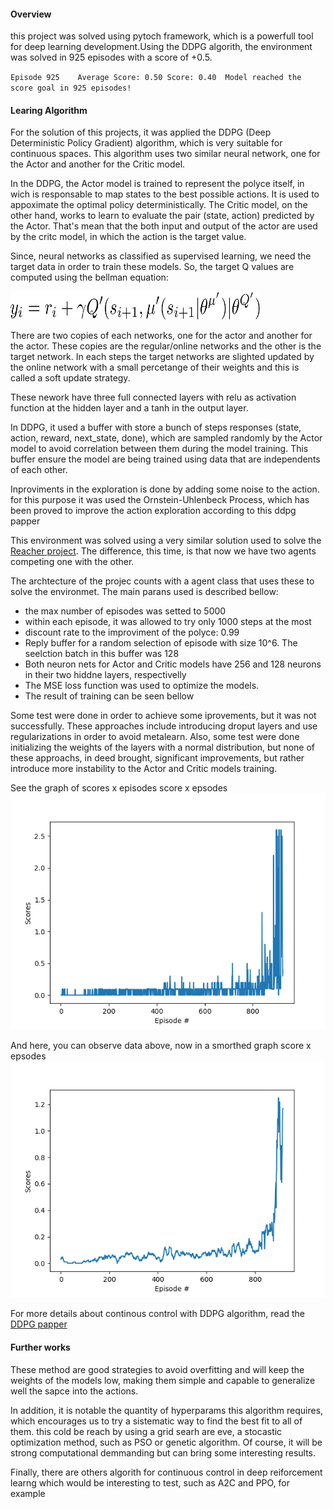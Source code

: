 #### Overview
this project was solved using pytoch framework, which is a powerfull tool for deep learning development.Using the DDPG algorith, the environment was solved in  925 episodes with a score of +0.5.

`Episode 925	Average Score: 0.50	Score: 0.40	 Model reached the score goal in 925 episodes!`


#### Learing Algorithm
For the solution of this projects, it was applied the DDPG (Deep Deterministic Policy Gradient) algorithm, which is very suitable for continuous spaces. This algorithm uses two similar neural network, one for the Actor and another for the Critic model.

In the DDPG, the Actor model is trained to represent the polyce itself, in wich is responsable to map states to the best possible actions. It is used to appoximate the optimal policy deterministically. The Critic model, on the other hand, works to learn to evaluate the pair (state, action) predicted by the Actor. That's mean that the both input and output of the actor are used by the critc model, in which the action is the target value.

Since, neural networks as classified as supervised learning, we need the target data in order to train these models. So, the target Q values are computed using the bellman equation:

<img src="bellman_eq.png" width="400" height="45" />

There are two copies of each networks, one for the actor and another for the actor. These copies are the regular/online networks and the other is the target network. In each steps the target networks are slighted updated by the online network with a small percetange of their weights and this is called a soft update strategy.

These nework have three full connected layers with relu as activation function at the hidden layer and a tanh in the output layer.

In DDPG, it used a buffer with store a bunch of steps responses (state, action, reward, next_state, done), which are sampled randomly by the Actor model to avoid correlation between them during the model training. This buffer ensure the model are being trained using data that are independents of each other.

Inproviments in the exploration is done by adding some noise to the action. for this purpose it was used the Ornstein-Uhlenbeck Process, which has been proved to improve the action exploration according to this ddpg papper

This environment was solved using a very similar solution used to solve the [Reacher project](https://github.com/jrandson/Reacher-udacity). The difference, this time, is that now we have two agents competing one with the other.

The archtecture of the projec counts with a agent class that uses these to solve the environmet. The main parans used is described bellow:

* the max number of episodes was setted to 5000
* within each episode, it was allowed to try only 1000 steps at the most
* discount rate to the improviment of the polyce: 0.99
* Reply buffer for a random selection of episode with size 10^6. The seelction batch in this buffer was 128
* Both neuron nets for Actor and Critic models have 256 and 128 neurons in their two hiddne layers, respectivelly
* The MSE loss function was used to optimize the models.
* The result of training can be seen bellow

Some test were done in order to achieve some iprovements, but it was not successfully. These approaches include introducing droput layers and use regularizations in order to avoid metalearn. Also, some test were done initializing the weights of the layers with a normal distribution, but none of these approachs, in deed brought, significant improvements, but rather introduce more instability to the Actor and Critic models training.

See the graph of scores x episodes score x epsodes
![scores x #episodes](score_x_episodes.png)

And here, you can observe data above, now in a smorthed graph score x epsodes
![scores x #episodes (smorthed)](score_x_episodes_smorthed.png)


For more details about continous control with DDPG algorithm, read the [DDPG papper](https://arxiv.org/pdf/1509.02971.pdf)


#### Further works

These method are good strategies to avoid overfitting and will keep the weights of the models low, making them simple and capable to generalize well the sapce into the actions.

In addition,  it is notable the quantity of hyperparams this algorithm requires, which encourages us to try a sistematic way to find the best fit to all of them. this cold be reach by using a grid searh are eve, a stocastic optimization method, such as PSO or genetic algorithm. Of course, it will be strong computational demmanding but can bring some interesting results.

Finally, there are others algorith for continuous control in deep reiforcement learng which would be interesting to test, such as A2C and PPO, for example
